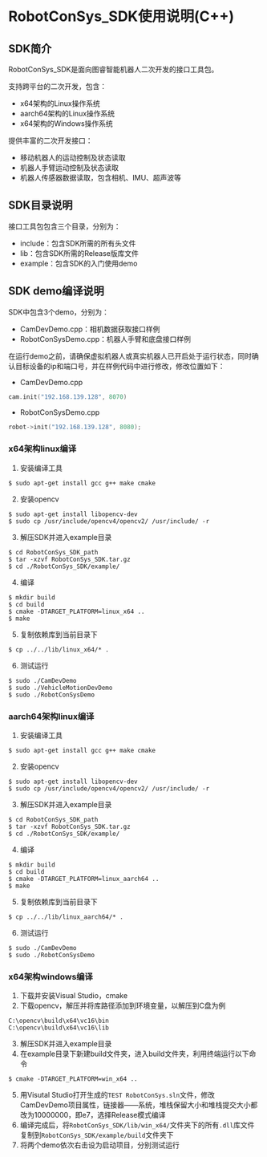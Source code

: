 # RobotConSys_SDK使用说明(C++)
## SDK简介

RobotConSys_SDK是面向图睿智能机器人二次开发的接口工具包。

支持跨平台的二次开发，包含：

* x64架构的Linux操作系统
* aarch64架构的Linux操作系统
* x64架构的Windows操作系统

提供丰富的二次开发接口：

* 移动机器人的运动控制及状态读取
* 机器人手臂运动控制及状态读取
* 机器人传感器数据读取，包含相机、IMU、超声波等

## SDK目录说明

接口工具包包含三个目录，分别为：

* include：包含SDK所需的所有头文件
* lib：包含SDK所需的Release版库文件
* example：包含SDK的入门使用demo

## SDK demo编译说明

SDK中包含3个demo，分别为：

* CamDevDemo.cpp：相机数据获取接口样例
* RobotConSysDemo.cpp：机器人手臂和底盘接口样例

在运行demo之前，请确保虚拟机器人或真实机器人已开启处于运行状态，同时确认目标设备的ip和端口号，并在样例代码中进行修改，修改位置如下：

* CamDevDemo.cpp

```c++
cam.init("192.168.139.128", 8070)
```

* RobotConSysDemo.cpp

```c++
robot->init("192.168.139.128", 8080);
```

### x64架构linux编译

1. 安装编译工具

```
$ sudo apt-get install gcc g++ make cmake
```

2. 安装opencv

```
$ sudo apt-get install libopencv-dev
$ sudo cp /usr/include/opencv4/opencv2/ /usr/include/ -r
```

3. 解压SDK并进入example目录

```
$ cd RobotConSys_SDK_path
$ tar -xzvf RobotConSys_SDK.tar.gz
$ cd ./RobotConSys_SDK/example/
```

4. 编译

```
$ mkdir build
$ cd build
$ cmake -DTARGET_PLATFORM=linux_x64 ..
$ make
```

5. 复制依赖库到当前目录下

```
$ cp ../../lib/linux_x64/* .
```

6. 测试运行

```
$ sudo ./CamDevDemo
$ sudo ./VehicleMotionDevDemo
$ sudo ./RobotConSysDemo
```

### aarch64架构linux编译

1. 安装编译工具

```
$ sudo apt-get install gcc g++ make cmake
```

2. 安装opencv

```
$ sudo apt-get install libopencv-dev
$ sudo cp /usr/include/opencv4/opencv2/ /usr/include/ -r
```

3. 解压SDK并进入example目录

```
$ cd RobotConSys_SDK_path
$ tar -xzvf RobotConSys_SDK.tar.gz
$ cd ./RobotConSys_SDK/example/
```

4. 编译

```
$ mkdir build
$ cd build
$ cmake -DTARGET_PLATFORM=linux_aarch64 ..
$ make
```

5. 复制依赖库到当前目录下

```
$ cp ../../lib/linux_aarch64/* .
```

6. 测试运行

```
$ sudo ./CamDevDemo
$ sudo ./RobotConSysDemo
```

### x64架构windows编译

1. 下载并安装Visual Studio，cmake
2. 下载opencv，解压并将库路径添加到环境变量，以解压到C盘为例

```
C:\opencv\build\x64\vc16\bin
C:\opencv\build\x64\vc16\lib
```

3. 解压SDK并进入example目录
4. 在example目录下新建build文件夹，进入build文件夹，利用终端运行以下命令

```
$ cmake -DTARGET_PLATFORM=win_x64 ..
```

5. 用Visutal Studio打开生成的`TEST RobotConSys.sln`文件，修改CamDevDemo项目属性，链接器——系统，堆栈保留大小和堆栈提交大小都改为10000000，即e7，选择Release模式编译
6. 编译完成后，将`RobotConSys_SDK/lib/win_x64/`文件夹下的所有`.dll`库文件复制到`RobotConSys_SDK/example/build`文件夹下
7. 将两个demo依次右击设为启动项目，分别测试运行